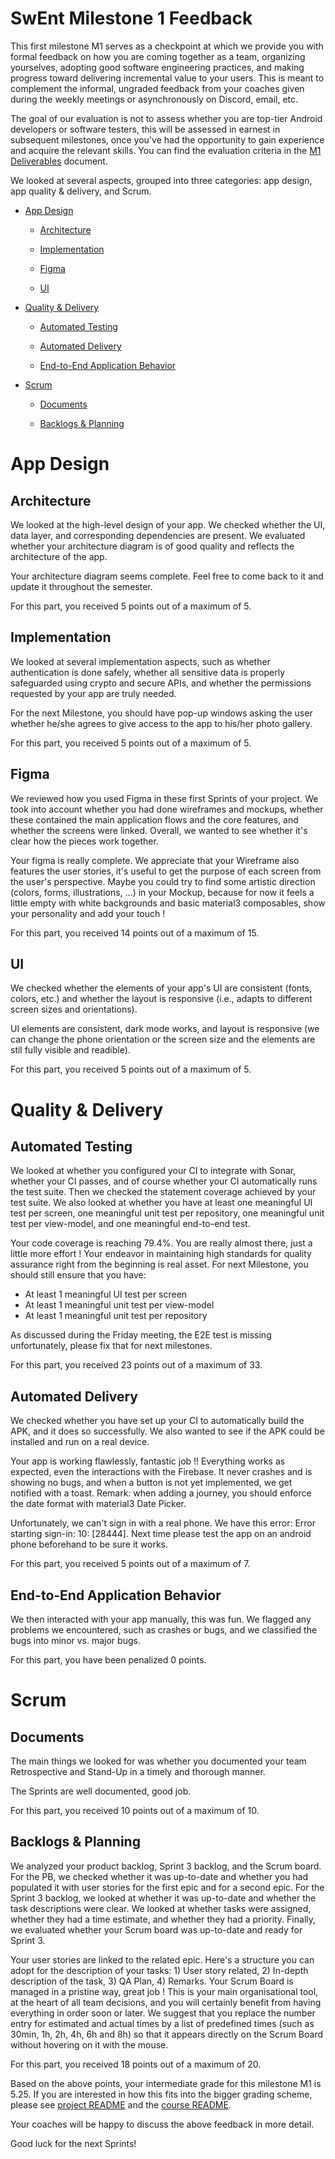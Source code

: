 
# SwEnt Milestone 1 Feedback

This first milestone M1 serves as a checkpoint at which we provide you with formal feedback on how you are coming together as a team, organizing yourselves, adopting good software engineering practices, and making progress toward delivering incremental value to your users. This is meant to complement the informal, ungraded feedback from your coaches given during the weekly meetings or asynchronously on Discord, email, etc.

The goal of our evaluation is not to assess whether you are top-tier Android developers or software testers, this will be assessed in earnest in subsequent milestones, once you've had the opportunity to gain experience and acquire the relevant skills. You can find the evaluation criteria in the [M1 Deliverables](https://github.com/swent-epfl/public/blob/main/project/M1.md) document.

We looked at several aspects, grouped into three categories: app design, app quality & delivery, and Scrum.

- [App Design](#app-design)

  - [Architecture](#architecture)

  - [Implementation](#implementation)

  - [Figma](#figma)

  - [UI](#ui)

- [Quality & Delivery](#quality-&-delivery)

  - [Automated Testing](#automated-testing)

  - [Automated Delivery](#automated-delivery)

  - [End-to-End Application Behavior](#end-to-end-application-behavior)

- [Scrum](#scrum)

  - [Documents](#documents)

  - [Backlogs & Planning](#backlogs-&-planning)

# App Design

## Architecture

We looked at the high-level design of your app. We checked whether the UI, data layer, and corresponding dependencies are present. We evaluated whether your architecture diagram is of good quality and reflects the architecture of the app.

Your architecture diagram seems complete. Feel free to come back to it and update it throughout the semester.

For this part, you received 5 points out of a maximum of 5.

## Implementation

We looked at several implementation aspects, such as whether authentication is done safely, whether all sensitive data is properly safeguarded using crypto and secure APIs, and whether the permissions requested by your app are truly needed.

For the next Milestone, you should have pop-up windows asking the user whether he/she agrees to give access to the app to his/her photo gallery.

For this part, you received 5 points out of a maximum of 5.

## Figma

We reviewed how you used Figma in these first Sprints of your project. We took into account whether you had done wireframes and mockups, whether these contained the main application flows and the core features, and whether the screens were linked. Overall, we wanted to see whether it's clear how the pieces work together.

Your figma is really complete. We appreciate that your Wireframe also features the user stories, it's useful to get the purpose of each screen from the user's perspective. Maybe you could try to find some artistic direction (colors, forms, illustrations, ...) in your Mockup, because for now it feels a little empty with white backgrounds and basic material3 composables, show your personality and add your touch !

For this part, you received 14 points out of a maximum of 15.

## UI

We checked whether the elements of your app's UI are consistent (fonts, colors, etc.) and whether the layout is responsive (i.e., adapts to different screen sizes and orientations).

UI elements are consistent, dark mode works, and layout is responsive (we can change the phone orientation or the screen size and the elements are stil fully visible and readible).

For this part, you received 5 points out of a maximum of 5.

# Quality & Delivery

## Automated Testing

We looked at whether you configured your CI to integrate with Sonar, whether your CI passes, and of course whether your CI automatically runs the test suite. Then we checked the statement coverage achieved by your test suite. We also looked at whether you have at least one meaningful UI test per screen, one meaningful unit test per repository, one meaningful unit test per view-model, and one meaningful end-to-end test.

Your code coverage is reaching 79.4%. You are really almost there, just a little more effort ! Your endeavor in maintaining high standards for quality assurance right from the beginning is real asset.
For next Milestone, you should still ensure that you have:
- At least 1 meaningful UI test per screen 
- At least 1 meaningful unit test per view-model
- At least 1 meaningful unit test per repository

As discussed during the Friday meeting, the E2E test is missing unfortunately, please fix that for next milestones.

For this part, you received 23 points out of a maximum of 33.

## Automated Delivery

We checked whether you have set up your CI to automatically build the APK, and it does so successfully. We also wanted to see if the APK could be installed and run on a real device.

Your app is working flawlessly, fantastic job !! Everything works as expected, even the interactions with the Firebase. It never crashes and is showing no bugs, and when a button is not yet implemented, we get notified with a toast. Remark: when adding a journey, you should enforce the date format with material3 Date Picker. 

Unfortunately, we can't sign in with a real phone. We have this error: Error starting sign-in: 10: [28444]. Next time please test the app on an android phone beforehand to be sure it works.

For this part, you received 5 points out of a maximum of 7.

## End-to-End Application Behavior

We then interacted with your app manually, this was fun. We flagged any problems we encountered, such as crashes or bugs, and we classified the bugs into minor vs. major bugs.



For this part, you have been penalized 0 points.

# Scrum

## Documents

The main things we looked for was whether you documented your team Retrospective and Stand-Up in a timely and thorough manner.

The Sprints are well documented, good job.

For this part, you received 10 points out of a maximum of 10.

## Backlogs & Planning

We analyzed your product backlog, Sprint 3 backlog, and the Scrum board. For the PB, we checked whether it was up-to-date and whether you had populated it with user stories for the first epic and for a second epic. For the Sprint 3 backlog, we looked at whether it was up-to-date and whether the task descriptions were clear. We looked at whether tasks were assigned, whether they had a time estimate, and whether they had a priority. Finally, we evaluated whether your
Scrum board was up-to-date and ready for Sprint 3.

Your user stories are linked to the related epic.
Here's a structure you can adopt for the description of your tasks: 1) User story related, 2) In-depth description of the task, 3) QA Plan, 4) Remarks.
Your Scrum Board is managed in a pristine way, great job ! This is your main organisational tool, at the heart of all team decisions, and you will certainly benefit from having everything in order soon or later. We suggest that you replace the number entry for estimated and actual times by a list of predefined times (such as 30min, 1h, 2h, 4h, 6h and 8h) so that it appears directly on the Scrum Board without hovering on it with the mouse.

For this part, you received 18 points out of a maximum of 20.

Based on the above points, your intermediate grade for this milestone M1 is 5.25. If you are interested in how this fits into the bigger grading scheme, please see [project README](https://github.com/swent-epfl/private/blob/main/project/README.md) and the [course README](https://github.com/swent-epfl/public/blob/main/README.md).

Your coaches will be happy to discuss the above feedback in more detail.

Good luck for the next Sprints!
